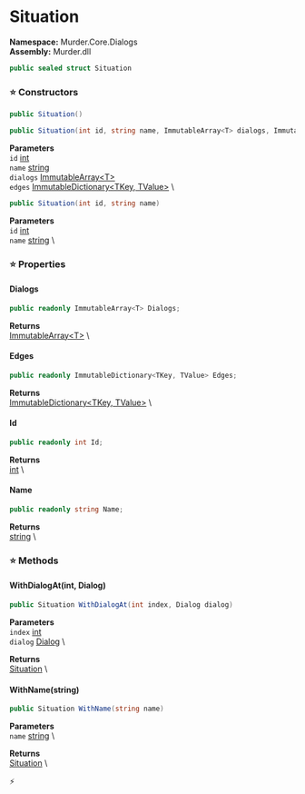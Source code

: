 # Situation

**Namespace:** Murder.Core.Dialogs \
**Assembly:** Murder.dll

```csharp
public sealed struct Situation
```

### ⭐ Constructors
```csharp
public Situation()
```

```csharp
public Situation(int id, string name, ImmutableArray<T> dialogs, ImmutableDictionary<TKey, TValue> edges)
```

**Parameters** \
`id` [int](https://learn.microsoft.com/en-us/dotnet/api/System.Int32?view=net-7.0) \
`name` [string](https://learn.microsoft.com/en-us/dotnet/api/System.String?view=net-7.0) \
`dialogs` [ImmutableArray\<T\>](https://learn.microsoft.com/en-us/dotnet/api/System.Collections.Immutable.ImmutableArray-1?view=net-7.0) \
`edges` [ImmutableDictionary\<TKey, TValue\>](https://learn.microsoft.com/en-us/dotnet/api/System.Collections.Immutable.ImmutableDictionary-2?view=net-7.0) \

```csharp
public Situation(int id, string name)
```

**Parameters** \
`id` [int](https://learn.microsoft.com/en-us/dotnet/api/System.Int32?view=net-7.0) \
`name` [string](https://learn.microsoft.com/en-us/dotnet/api/System.String?view=net-7.0) \

### ⭐ Properties
#### Dialogs
```csharp
public readonly ImmutableArray<T> Dialogs;
```

**Returns** \
[ImmutableArray\<T\>](https://learn.microsoft.com/en-us/dotnet/api/System.Collections.Immutable.ImmutableArray-1?view=net-7.0) \
#### Edges
```csharp
public readonly ImmutableDictionary<TKey, TValue> Edges;
```

**Returns** \
[ImmutableDictionary\<TKey, TValue\>](https://learn.microsoft.com/en-us/dotnet/api/System.Collections.Immutable.ImmutableDictionary-2?view=net-7.0) \
#### Id
```csharp
public readonly int Id;
```

**Returns** \
[int](https://learn.microsoft.com/en-us/dotnet/api/System.Int32?view=net-7.0) \
#### Name
```csharp
public readonly string Name;
```

**Returns** \
[string](https://learn.microsoft.com/en-us/dotnet/api/System.String?view=net-7.0) \
### ⭐ Methods
#### WithDialogAt(int, Dialog)
```csharp
public Situation WithDialogAt(int index, Dialog dialog)
```

**Parameters** \
`index` [int](https://learn.microsoft.com/en-us/dotnet/api/System.Int32?view=net-7.0) \
`dialog` [Dialog](../..//Murder/Core/Dialogs/Dialog.html) \

**Returns** \
[Situation](../..//Murder/Core/Dialogs/Situation.html) \

#### WithName(string)
```csharp
public Situation WithName(string name)
```

**Parameters** \
`name` [string](https://learn.microsoft.com/en-us/dotnet/api/System.String?view=net-7.0) \

**Returns** \
[Situation](../..//Murder/Core/Dialogs/Situation.html) \



⚡
